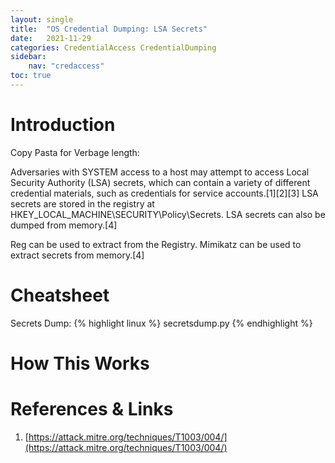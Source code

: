 ```yaml
---
layout: single
title:  "OS Credential Dumping: LSA Secrets"
date:   2021-11-29
categories: CredentialAccess CredentialDumping
sidebar:
    nav: "credaccess"
toc: true
---
```


# Introduction
 Copy Pasta for Verbage length:

Adversaries with SYSTEM access to a host may attempt to access Local Security Authority (LSA) secrets, which can contain a variety of different credential materials, such as credentials for service accounts.[1][2][3] LSA secrets are stored in the registry at HKEY_LOCAL_MACHINE\SECURITY\Policy\Secrets. LSA secrets can also be dumped from memory.[4]

Reg can be used to extract from the Registry. Mimikatz can be used to extract secrets from memory.[4]

# Cheatsheet
Secrets Dump:
{% highlight linux %}
secretsdump.py 
{% endhighlight %}


# How This Works
# References & Links
1. [https://attack.mitre.org/techniques/T1003/004/](https://attack.mitre.org/techniques/T1003/004/)

